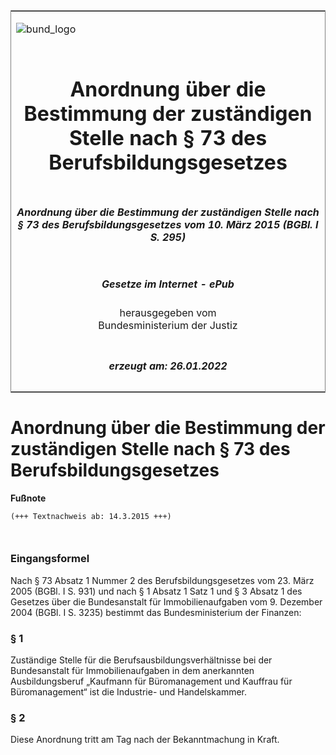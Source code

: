 <span id="DECKBLATT.html"></span>

<table border="0" frame="border" width="100%">

<tr valign="top">

<td align="left">

![bund\_logo](BfJ_2021_Web_de_de.gif)

</td>

<td align="right">

 

</td>

</tr>

<tr align="center" valign="middle">

<td colspan="2">

# Anordnung über die Bestimmung der zuständigen Stelle nach § 73 des Berufsbildungsgesetzes

</td>

</tr>

<tr align="center" valign="middle">

<td colspan="2">

##### Anordnung über die Bestimmung der zuständigen Stelle nach § 73 des Berufsbildungsgesetzes vom 10. März 2015 (BGBl. I S. 295)

</td>

</tr>

<tr align="center" valign="middle">

<td colspan="2">

  
  

##### Gesetze im Internet - ePub  
  
herausgegeben vom  
Bundesministerium der Justiz

</td>

</tr>

<tr align="center" valign="bottom">

<td colspan="2">

  
  

##### erzeugt am: 26.01.2022

</td>

</tr>

</table>

<span id="BJNR029500015.html"></span>

# Anordnung über die Bestimmung der zuständigen Stelle nach § 73 des Berufsbildungsgesetzes

<div>

  
**Fußnote**

<div class="jnhtml">

<div>

<div class="jurAbsatz">

  

``` 
(+++ Textnachweis ab: 14.3.2015 +++)

 
```

</div>

</div>

</div>

</div>

<span id="BJNR029500015BJNE000100000.html"></span>

### Eingangsformel  

<div>

<div class="jnhtml">

<div>

<div class="jurAbsatz">

Nach § 73 Absatz 1 Nummer 2 des Berufsbildungsgesetzes vom 23. März 2005
(BGBl. I S. 931) und nach § 1 Absatz 1 Satz 1 und § 3 Absatz 1 des
Gesetzes über die Bundesanstalt für Immobilienaufgaben vom 9. Dezember
2004 (BGBl. I S. 3235) bestimmt das Bundesministerium der Finanzen:

</div>

</div>

</div>

</div>

<span id="BJNR029500015BJNE000200000.html"></span>

### § 1  

<div>

<div class="jnhtml">

<div>

<div class="jurAbsatz">

Zuständige Stelle für die Berufsausbildungsverhältnisse bei der
Bundesanstalt für Immobilienaufgaben in dem anerkannten Ausbildungsberuf
„Kaufmann für Büromanagement und Kauffrau für Büromanagement“ ist die
Industrie- und Handelskammer.

</div>

</div>

</div>

</div>

<span id="BJNR029500015BJNE000300000.html"></span>

### § 2  

<div>

<div class="jnhtml">

<div>

<div class="jurAbsatz">

Diese Anordnung tritt am Tag nach der Bekanntmachung in Kraft.

</div>

</div>

</div>

</div>
